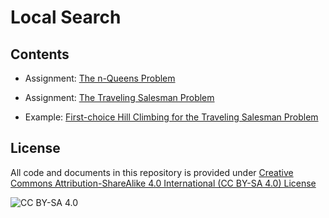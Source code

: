 # Local Search

## Contents

* Assignment: [The n-Queens Problem](https://nbviewer.jupyter.org/github/luisegarduno/Ai-Projects/blob/master/Local_search/n_queens.ipynb)
* Assignment: [The Traveling Salesman Problem](https://nbviewer.jupyter.org/github/luisegarduno/Ai-Projects/blob/master/Local_search/traveling_salesman_problem.ipynb)

* Example: [First-choice Hill Climbing for the Traveling Salesman Problem](https://nbviewer.jupyter.org/github/mhahsler/CS7320-AI/blob/master/Local_search/traveling_salesman_problem_example.ipynb) 

## License
All code and documents in this repository is provided under [Creative Commons Attribution-ShareAlike 4.0 International (CC BY-SA 4.0) License](https://creativecommons.org/licenses/by-sa/4.0/)

![CC BY-SA 4.0](https://licensebuttons.net/l/by-sa/3.0/88x31.png)